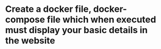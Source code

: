 # Create a docker file, docker-compose file which when executed must display your basic details in the website
